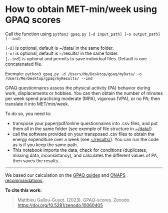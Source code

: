# How to obtain MET-min/week using GPAQ scores

Call the function using ```python3 gpaq.py [-d input_path] [-o output_path] [--ind]```  

`[-d]` is optional, default is ~/data/ in the same folder.  
`[-o]` is optional, default is ~/results/ in the same folder.  
`[--ind]` is optional and permits to save individual files. Default is one concatenated file.  

Exemple: ```python3 gpaq.py -d /Users/Me/Desktop/gpaq/myData/ -o /Users/Me/Desktop/gpaq/myResults/ --ind``` 

GPAQ questionnaires assess the physical activity (PA) behavior during work, displacements or hobbies.
You can then obtain the number of minutes per week spend practicing moderate (MPA), vigorous (VPA), or no PA; then translate it into MET/min/week.  
  
To do so, you need to:
* transpose your paper/pdf/online questionnaires into .csv files, and put them all in the same folder (see exemple of file structure in [~/data/](https://github.com/MatthieuGG/GPAQ-scores/tree/main/data))
* call the software provided on your transposed .csv files to obtain the energy expenditure over a week (see [~/results/](https://github.com/MatthieuGG/GPAQ-scores/tree/main/results)). You can run the code as is if you keep the same path.
* This notebook imports the data, check for conditions (duplicates, missing data, inconsistancy), and calculates the different values of PA, then saves the results.
---
We based our calculation on the [GPAQ guides](https://www.who.int/docs/default-source/ncds/ncd-surveillance/gpaq-analysis-guide.pdf) and [ONAPS recommandations](https://onaps.fr/wp-content/uploads/2020/10/Interpre%CC%81tation-GPAQ.pdf).

**To cite this work:**
> Matthieu Gallou-Guyot. (2023). GPAQ-scores. Zenodo. https://doi.org/10.5281/zenodo.10060405  
